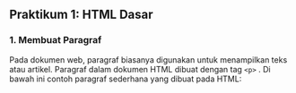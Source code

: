 ## Praktikum 1: HTML Dasar

### 1. Membuat Paragraf
Pada dokumen web, paragraf biasanya digunakan untuk menampilkan teks atau artikel. Paragraf dalam dokumen HTML dibuat dengan tag `<p>` .
Di bawah ini contoh paragraf sederhana yang dibuat pada HTML:

